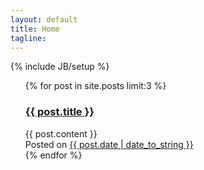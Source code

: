```yaml
---
layout: default
title: Home
tagline: 
---
```

{% include JB/setup %}

<ul class="posts">
  {% for post in site.posts limit:3 %}
    <div class="post">
      <h3><a href="{{ post.url }}">{{ post.title }}</a></h3>
      <div class="body">
        {{ post.content }}
      </div>
      <div class="meta">
        Posted on <a href="{{ post.url }}">{{ post.date | date_to_string }}</a>
        </div>
    </div>
  {% endfor %}
</ul>